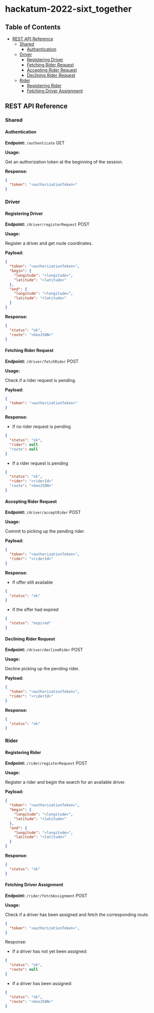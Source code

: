 # hackatum-2022-sixt_together

## Table of Contents
- [REST API Reference](#api-reference)
  - [Shared](#shared)
    - [Authentication](#authentication)
  - [Driver](#driver)
    - [Registering Driver](#registering-driver)
    - [Fetching Rider Request](#fetching-rider-request)
    - [Accepting Rider Request](#accepting-rider-request)
    - [Declining Rider Request](#declining-rider-request)
  - [Rider](#rider)
    - [Registering Rider](#registering-rider)
    - [Fetching Driver Assignment](#fetching-driver-assignment)

## REST API Reference
### Shared
#### Authentication
**Endpoint:**
``/authenticate`` GET

**Usage:**

Get an authorization token at the beginning of the session.

**Response:**
```json
{
  "token": "<authorizationToken>"
}
```

### Driver
#### Registering Driver
**Endpoint:**
``/driver/registerRequest`` POST

**Usage:**

Register a driver and get route coordinates.

**Payload:**
```json
{
  "token": "<authorizationToken>",
  "begin": {
    "longitude": "<longitude>",
    "latitude": "<latitude>"
  },
  "end": {
    "longitude": "<longitude>",
    "latitude": "<latitude>"
  }
}
```

**Response:**
```json
{
  "status": "ok",
  "route": "<GeoJSON>"
}
```

#### Fetching Rider Request
**Endpoint:**
``/driver/fetchRider`` POST

**Usage:**

Check if a rider request is pending.

**Payload:**
```json
{
  "token": "<authorizationToken>"
}
```

**Response:**
- If no rider request is pending
```json
{
  "status": "ok",
  "rider": null
  "route": null
}
```
- If a rider request is pending
```json
{
  "status": "ok",
  "rider": "<riderId>"
  "route": "<GeoJSON>"
}
```

#### Accepting Rider Request
**Endpoint:**
``/driver/acceptRider`` POST

**Usage:**

Commit to picking up the pending rider.

**Payload:**
```json
{
  "token": "<authorizationToken>",
  "rider": "<riderId>"
}
```

**Response:**
- If offer still available
```json
{
  "status": "ok"
}
```
- If the offer had expired
```json
{
  "status": "expired"
}
```

#### Declining Rider Request
**Endpoint:**
``/driver/declineRider`` POST

**Usage:**

Decline picking up the pending rider.

**Payload:**
```json
{
  "token": "<authorizationToken>",
  "rider": "<riderId>"
}
```

**Response:**
```json
{
  "status": "ok"
}
```

### Rider
#### Registering Rider
**Endpoint:**
``/rider/registerRequest`` POST

**Usage:**

Register a rider and begin the search for an available driver.

**Payload:**
```json
{
  "token": "<authorizationToken>",
  "begin": {
    "longitude": "<longitude>",
    "latitude": "<latitude>"
  },
  "end": {
    "longitude": "<longitude>",
    "latitude": "<latitude>"
  }
}
```

**Response:**
```json
{
  "status": "ok"
}
```

#### Fetching Driver Assignment
**Endpoint:**
``/rider/fetchAssignment`` POST

**Usage:**

Check if a driver has been assigned and fetch the corresponding route.

```json
{
  "token": "<authorizationToken>",
}
```

Response:
- If a driver has not yet been assigned:
```json
{
  "status": "ok",
  "route": null
}
```
- If a driver has been assigned:
```json
{
  "status": "ok",
  "route": "<GeoJSON>"
}
```
